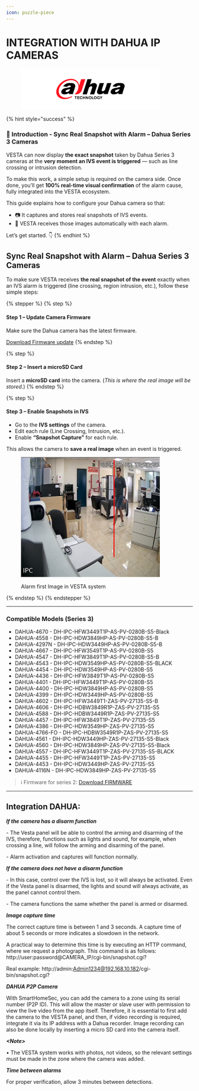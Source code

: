```yaml
---
icon: puzzle-piece
---
```


# INTEGRATION WITH DAHUA IP CAMERAS

<figure><img src="../.gitbook/assets/image (1) (1) (1) (1) (1) (1) (1) (1) (1) (1) (1) (1) (1) (1) (1) (1).png" alt="" width="375"><figcaption></figcaption></figure>

{% hint style="success" %}
### 🎯 Introduction - Sync Real Snapshot with Alarm – Dahua Series 3 Cameras

VESTA can now display **the exact snapshot** taken by Dahua Series 3 cameras at the **very moment an IVS event is triggered** — such as line crossing or intrusion detection.

To make this work, a simple setup is required on the camera side. Once done, you’ll get **100% real-time visual confirmation** of the alarm cause, fully integrated into the VESTA ecosystem.

This guide explains how to configure your Dahua camera so that:

* 📷 It captures and stores real snapshots of IVS events.
* 🔄 VESTA receives those images automatically with each alarm.

Let’s get started. 👇
{% endhint %}

## Sync Real Snapshot with Alarm – Dahua Series 3 Cameras

To make sure VESTA receives **the real snapshot of the event** exactly when an IVS alarm is triggered (line crossing, region intrusion, etc.), follow these simple steps:

{% stepper %}
{% step %}
#### Step 1 – Update Camera Firmware

Make sure the Dahua camera has the latest firmware.

<a href="https://drive.google.com/file/d/1_E4gALQLkPwMRePfONcUMF9Gx5o7KanM/view?usp=drive_link" class="button primary" data-icon="down-to-bracket">Download Firmware update</a>
{% endstep %}

{% step %}
#### Step 2 – Insert a microSD Card

Insert a **microSD card** into the camera. (_This is where the real image will be stored._)
{% endstep %}

{% step %}
#### Step 3 – Enable Snapshots in IVS

* Go to the **IVS settings** of the camera.
* Edit each rule (Line Crossing, Intrusion, etc.).
* Enable **“Snapshot Capture”** for each rule.

This allows the camera to **save a real image** when an event is triggered.

<figure><img src="../.gitbook/assets/image (352).png" alt="Alarm Image in VESTA " width="375"><figcaption><p>Alarm first Image in VESTA system</p></figcaption></figure>
{% endstep %}
{% endstepper %}

***

### Compatible Models (Series 3)

* DAHUA-4670 - DH-IPC-HFW3449T1P-AS-PV-0280B-S5-Black
* DAHUA-4558 - DH-IPC-HDW3849HP-AS-PV-0280B-S5-B
* DAHUA-4297N - DH-IPC-HDW3449HP-AS-PV-0280B-S5-B
* DAHUA-4667 - DH-IPC-HFW3549T1P-AS-PV-0280B-S5
* DAHUA-4547 - DH-IPC-HFW3849T1P-AS-PV-0280B-S5-B
* DAHUA-4543 - DH-IPC-HDW3549HP-AS-PV-0280B-S5-BLACK
* DAHUA-4454 - DH-IPC-HDW3549HP-AS-PV-0280B-S5
* DAHUA-4436 - DH-IPC-HFW3849T1P-AS-PV-0280B-S5
* DAHUA-4401 - DH-IPC-HFW3449T1P-AS-PV-0280B-S5
* DAHUA-4400 - DH-IPC-HDW3849HP-AS-PV-0280B-S5
* DAHUA-4399 - DH-IPC-HDW3449HP-AS-PV-0280B-S5
* DAHUA-4602 - DH-IPC-HFW3449T1-ZAS-PV-27135-S5-B
* DAHUA-4606 - DH-IPC-HDBW3849R1P-ZAS-PV-27135-S5
* DAHUA-4588 - DH-IPC-HDBW3449R1P-ZAS-PV-27135-S5
* DAHUA-4457 - DH-IPC-HFW3849T1P-ZAS-PV-27135-S5
* DAHUA-4386 - DH-IPC-HDW3549HP-ZAS-PV-27135-S5
* DAHUA-4766-FO - DH-IPC-HDBW3549R1P-ZAS-PV-27135-S5
* DAHUA-4561 - DH-IPC-HDW3449HP-ZAS-PV-27135-S5-Black
* DAHUA-4560 - DH-IPC-HDW3849HP-ZAS-PV-27135-S5-Black
* DAHUA-4557 - DH-IPC-HFW3449T1P-ZAS-PV-27135-S5-BLACK
* DAHUA-4455 - DH-IPC-HFW3449T1P-ZAS-PV-27135-S5
* DAHUA-4453 - DH-IPC-HDW3449HP-ZAS-PV-27135-S5
* DAHUA-4116N - DH-IPC-HDW3849HP-ZAS-PV-27135-S5

> ℹ️ Firmware for series 2: [Download FIRMWARE](https://drive.google.com/drive/folders/1thS-QK6UmKX14amsHNiuCVVx--nTSaMI)



***

## Integration **DAHUA**:

_**If the camera has a disarm function**_

\- The Vesta panel will be able to control the arming and disarming of the IVS, therefore, functions such as lights and sound, for example, when crossing a line, will follow the arming and disarming of the panel.

\- Alarm activation and captures will function normally.

_**If the camera does not have a disarm function**_

\- In this case, control over the IVS is lost, so it will always be activated. Even if the Vesta panel is disarmed, the lights and sound will always activate, as the panel cannot control them.

\- The camera functions the same whether the panel is armed or disarmed.

_**Image capture time**_

The correct capture time is between 1 and 3 seconds. A capture time of about 5 seconds or more indicates a slowdown in the network.

A practical way to determine this time is by executing an HTTP command, where we request a photograph. This command is as follows: http://user:password@CAMERA\_IP/cgi-bin/snapshot.cgi?

Real example: http://admin:Admin1234@192.168.10.182/cgi-bin/snapshot.cgi?

_**DAHUA P2P Camera**_

With SmartHomeSec, you can add the camera to a zone using its serial number (P2P ID). This will allow the master or slave user with permission to view the live video from the app itself. Therefore, it is essential to first add the camera to the VESTA panel, and then, if video recording is required, integrate it via its IP address with a Dahua recorder. Image recording can also be done locally by inserting a micro SD card into the camera itself.

_**\<Note>**_

• The VESTA system works with photos, not videos, so the relevant settings must be made in the zone where the camera was added.

_**Time between alarms**_

For proper verification, allow 3 minutes between detections.
